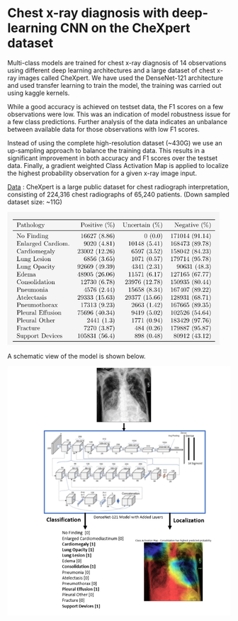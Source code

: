 # Chest x-ray diagnosis with deep-learning CNN on the CheXpert dataset

Multi-class models are trained for chest x-ray diagnosis of 14 observations using different deep learning architectures and a large dataset of chest x-ray images called CheXpert. We have used the DenseNet-121 architecture
and used transfer learning to train the model, the training was carried out using kaggle kernels.

While a good accuracy is achieved on testset data, the F1 scores on a few observations were low. This was an indication of model robustness issue for a few class predictions. Further analysis of the data indicates an unbalance between available data for those observations with low F1 scores.

Instead of using the complete high-resolution dataset (~430G) we use an up-sampling approach to balance the training data. This results in a significant improvement in both accuracy and F1 scores over the testset data. Finally, a gradient weighted Class Activation Map is applied to localize the highest probability observation for
a given x-ray image input.

[Data](https://stanfordmlgroup.github.io/competitions/chexpert/) :
CheXpert is a large public dataset for chest radiograph interpretation, consisting of 224,316 chest radiographs of 65,240 patients. (Down sampled dataset size: ~11G)

![Classes](/images/classes.png)

A schematic view of the model is shown below.

![Model](/images/schematic.png)
